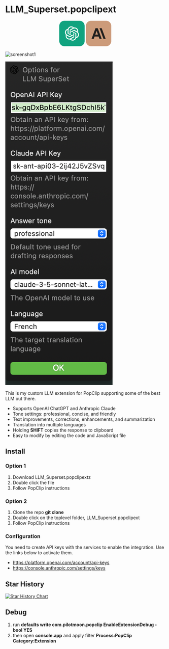 # LLM_Superset.popclipext

<center>
  <img src="chatgpt-icon.svg" width="80px"/>
  <img src="claude-ai-icon.svg" width="80px"/>
</center>

![screenshot1](screenshot1.png)

![screenshot2](screenshot2.png)

This is my custom LLM extension for PopClip supporting some of the best LLM out there. 

* Supports OpenAI ChatGPT and Anthropic Claude
* Tone settings: professional, concise, and friendly
* Text improvements, corrections, enhancements, and summarization
* Translation into multiple languages
* Holding **SHIFT** copies the response to clipboard
* Easy to modify by editing the code and JavaScript file

## Install

### Option 1

1. Download LLM_Superset.popclipextz
2. Double click the file
3. Follow PopClip instructions

### Option 2

1. Clone the repo  **git clone <this repo url>**
2. Double click on the toplevel folder, LLM_Superset.popclipext
3. Follow PopClip instructions

### Configuration

You need to create API keys with the services to enable the integration. Use the links below to activate them.

* https://platform.openai.com/account/api-keys
* https://console.anthropic.com/settings/keys

## Star History

[![Star History Chart](https://api.star-history.com/svg?repos=orefalo/LLM_Superset.popclipext&type=Date)](https://star-history.com/#orefalo/LLM_Superset.popclipext&Date)

## Debug

1. run **defaults write com.pilotmoon.popclip EnableExtensionDebug -bool YES**
2. then open **console.app** and apply filter **Process:PopClip Category:Extension**
